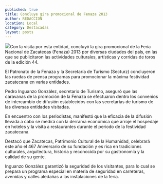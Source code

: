 ```yaml
---
published: true
title: Concluye gira promocional de Fenaza 2013
author: REDACCION
location: Local
category: Destacadas
layout: posts
---
```


![](http://i.imgur.com/f7nf8yCm.jpg)Con la visita por esta entidad, concluyó la gira promocional de la Feria Nacional de Zacatecas (Fenaza) 2013 por diversas ciudades del país, en las que se publicitaron las actividades culturales, artísticas y corridas de toros de la edición 44.
 
El Patronato de la Fenaza y la Secretaría de Turismo (Secturz) concluyeron las ruedas de prensa programas para promocionar la máxima festividad zacatecana en varias entidades.
 
Pedro Inguanzo González, secretario de Turismo, aseguró que las caravanas de la  promoción de la Fenaza se efectuaron dentro los convenios de intercambio de difusión establecidos con las secretarías de turismo de las diversas entidades visitadas.
 
En encuentro con los periodistas, manifestó que la eficacia de la difusión llevada a cabo se medirá con la derrama económica que arroje el hospedaje en hoteles y la visita a restaurantes durante el periodo de la festividad zacatecana.
 
Destacó que Zacatecas, Patrimonio Cultural de la Humanidad, celebrará este año el 467 Aniversario de su fundación y es rica en tradiciones culturales, arquitectura, historia y reconocida por su gastronomía y la calidad de su gente.
 
Inguanzo González garantizó la seguridad de los visitantes, para lo cual se prepara un programa especial en materia de seguridad en carreteras, avenidas y calles aledañas a las instalaciones de la feria.
